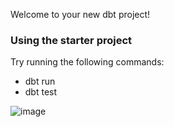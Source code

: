 Welcome to your new dbt project!

### Using the starter project

Try running the following commands:
- dbt run
- dbt test

![image](https://github.com/user-attachments/assets/da678fe2-6e4a-4660-a249-64a810968e89)
